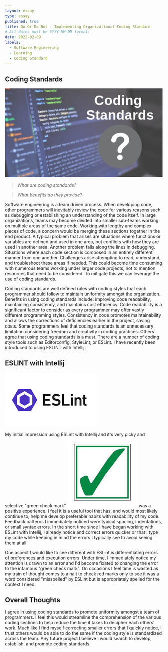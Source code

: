 ```yaml
---
layout: essay
type: essay
published: true
title: Do Or Do Not - Implementing Organizational Coding Standard
# All dates must be YYYY-MM-DD format!
date: 2022-02-09
labels:
  - Software Engineering
  - Learning
  - Coding Standard
---
```


## Coding Standards

 <img class="ui centered large spaced circular image" src="../images/Coding-Standards.jpeg"> 

>*What are coding standards?*

>*What benefits do they provide?*
 
  

Software engineering is a team driven process.  When developing code, other programmers will inevitably review the code for various reasons such as debugging or establishing an understanding of the code itself.  In large organizations, teams may become divided into smaller sub-teams working on multiple areas of the same code.  Working with lengthy and complex pieces of code, a concern would be merging these sections together in the end product.  A typical problem that arises are situations where functions or variables are defined and used in one area, but conflicts with how they are used in another area.  Another problem falls along the lines in debugging.  Situations where each code section is composed in an entirely different manner from one another.  Challenges arise attempting to read, understand, and troubleshoot these areas if needed.  This could become time consuming with numerous teams working under larger code projects, not to mention resources that need to be considered.  To mitigate this we can leverage the use of coding standards.

Coding standards are well defined rules with coding styles that each programmer should follow to maintain uniformity amongst the organization.  Benefits in using coding standards include: improving code readability, maintaining consistency, and maintains cost efficiency.  Code readability is a significant factor to consider as every programmer may offer vastly different programming styles.  Consistency in code promotes maintainability and allows the corrections of deficiencies earlier in the project, saving costs.  Some programmers feel that coding standards is an unnecessary limitation considering freedom and creativity in coding practices.  Others agree that using coding standards is a must.  There are a number of coding style tools such as Editorconfig, StyleLint, or ESLint.  I have recently been introduced to using ESLINT with Intellij. 

## ESLINT with Intellij 

<img class="ui centered medium image" src="../images/ESLINT.png"> 



My initial impression using ESLint with Intellij and it's very picky and selective "green check mark" <img class="ui mini spaced image" src="../images/greencheckmark.jpeg"> was a positive experience.  I feel it is a useful tool that has, and would most likely continue to, help me develop preferable habits with readability of my code.  Feedback patterns I immediately noticed were typical spacing, indentations, or small syntax errors.  In the short time since I have began working with ESLint with Intellij, I already notice and correct errors quicker or that I type my code while keeping in mind the errors I typically see to avoid seeing them at all.

One aspect I would like to see different with ESLint is differentiating errors of preferences and execution errors.  Under time, I immediately notice my attention is drawn to an error and I'd become fixated to changing the error to the infamous "green check mark".  On occasions I feel time is wasted as my train of thought comes to a halt to check red marks only to see it was a word considered "misspelled" by ESLint but is appropriately spelled for the context I need.  

## Overall Thoughts

I agree in using coding standards to promote uniformity amongst a team of programmers.  I feel this would streamline the comprehension of the various coding sections to help reduce the time it takes to decipher each others' work.  Much like I find myself correcting smaller errors that I quickly notice, I trust others would be able to do the same if the coding style is standardized across the team.  Any future project I believe I would search to develop, establish, and promote coding standards.  
